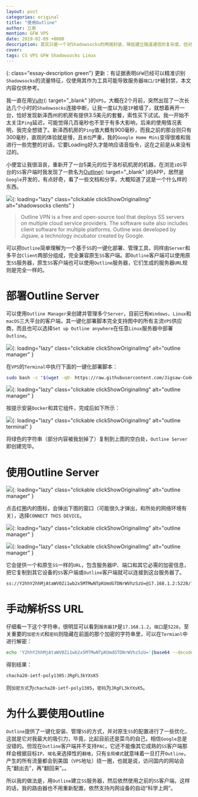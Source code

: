 ```yaml
---
layout: post
categories: original
title: "使用Outline"
author: 立泉
mention: GFW VPS
date: 2019-02-09 +0800
description: 其实只是一个对Shadowsocks的两端封装，降低建立隧道通信的复杂度，但对GFW这样的铜墙铁壁，或只是聊胜于无而已。
cover: 
tags: CS VPS GFW Shadowsocks Linux
---
```


{: class="essay-description green"}
更新：有证据表明`GFW`已经可以精准识别`Shadowsocks`的流量特征，仅使用其作为工具可能导致服务器`端口/IP`被封禁，本文内容仅供参考。

我一直在用[Vultr](https://www.vultr.com/?ref=7355474){: target="_blank" }的`VPS`，大概在2个月前，突然出现了一次长达几个小时的`Shadowsocks`连接中断，让我一度以为是`IP`被墙了，就想着再开一台，恰好发现新泽西州的机房有提供3.5美元的套餐，索性买下试试。我一开始不太关注`Ping`延迟，可能觉得几百毫秒也不至于有多大影响，后来的使用情况表明，我完全想错了。新泽西机房的`Ping`值大概有900毫秒，而我之前的那台则只有300毫秒，直观的体验就是慢，且`丢包`严重，我的`Google Home Mini`变得很难和我进行一些完整的对话，它要Loading好久才能响应语音指令，这在之前是从来没有过的。

小便宜让我很沮丧，重新开了一台5美元的位于洛杉矶机房的机器，在浏览`iOS`平台的`SS`客户端时我发现了一款名为[Outline](https://www.getoutline.org/en/home){: target="_blank" }的APP，居然是`Google`开发的，有点好奇，看了一些文档和分享，大概知道了这是一个什么样的东西。

![](https://apqx.oss-cn-hangzhou.aliyuncs.com/blog/20190209/ss_thumb.jpg){: loading="lazy" class="clickable clickShowOriginalImg" alt="shadowsocks clients" }

> Outline VPN is a free and open-source tool that deploys SS servers on multiple cloud service providers. The software suite also includes client software for multiple platforms. Outline was developed by Jigsaw, a technology incubator created by Google.

可以把`Outline`简单理解为一个基于`SS`的一键化部署、管理工具，同样由`Server`和多平台`Client`两部分组成，完全兼容原生`SS`客户端。即`Outline`客户端可以使用原生`SS`服务器，原生`SS`客户端也可以使用`Outline`服务器，它们生成的服务器`URL`规则是完全一样的。

# 部署Outline Server

可以使用`Outline Manager`来创建并管理多个`Server`，目前已有`Windows`、`Linux`和`macOS`三大平台的客户端，其一键化部署脚本完全支持图中的所有主流`VPS`供应商，而且也可以选择`Set up Outline anywhere`在任意`Linux`服务器中部署`Outline`。

![](https://apqx.oss-cn-hangzhou.aliyuncs.com/blog/20190209/outline_01_thumb.jpg){: loading="lazy" class="clickable clickShowOriginalImg" alt="outline manager" }

在`VPS`的`Terminal`中执行下面的一键化部署脚本：

```sh
sudo bash -c "$(wget -qO- https://raw.githubusercontent.com/Jigsaw-Code/outline-server/master/src/server_manager/install_scripts/install_server.sh)"
```

![](https://apqx.oss-cn-hangzhou.aliyuncs.com/blog/20190209/outline_02_thumb.jpg){: loading="lazy" class="clickable clickShowOriginalImg" alt="outline manager" }

按提示安装`Docker`和其它组件，完成后如下所示：

![](https://apqx.oss-cn-hangzhou.aliyuncs.com/blog/20190209/outline_03_thumb.jpg){: loading="lazy" class="clickable clickShowOriginalImg" alt="outline terminal" }

将绿色的字符串（部分内容被我划掉了）复制到上图的空白处，`Outline Server`即创建完毕。


# 使用Outline Server

![](https://apqx.oss-cn-hangzhou.aliyuncs.com/blog/20190209/outline_04_thumb.jpg){: loading="lazy" class="clickable clickShowOriginalImg" alt="outline manager" }

点击红圈内的图标，会弹出下图的窗口（可能很久才弹出，和所处的网络环境有关），选择`CONNECT THIS DEVICE`。

![](https://apqx.oss-cn-hangzhou.aliyuncs.com/blog/20190209/outline_05_thumb.jpg){: loading="lazy" class="clickable clickShowOriginalImg" alt="outline manager" }

![](https://apqx.oss-cn-hangzhou.aliyuncs.com/blog/20190209/outline_06_thumb.jpg){: loading="lazy" class="clickable clickShowOriginalImg" alt="outline manager" }

它会提供一个和原生`SS`一样的`URL`，包含服务器IP、端口和其它必需的加密信息，把它复制到其它设备的`SS`客户端或`Outline`客户端就可以连接到这台服务器了。


```sh
ss://Y2hhY2hhMjAtaWV0Zi1wb2x5MTMwNTpKUmdGTDNrWVhzSzU=@17.168.1.2:5228/?outline=1
```

# 手动解析SS URL

仔细看一下这个字符串，很明显可以看到`服务器IP`是`17.168.1.2`，`端口`是`5228`，至关重要的`加密方式`和`密码`则隐藏在前面的那个加密的字符串里，可以在`Termianl`中进行解密：

```sh
echo 'Y2hhY2hhMjAtaWV0Zi1wb2x5MTMwNTpKUmdGTDNrWVhzSzU='|base64 --decode
```

得到结果：

```sh
chacha20-ietf-poly1305:JRgFL3kYXsK5
```

则`加密方式`为`chacha20-ietf-poly1305`，`密码`为`JRgFL3kYXsK5`。

# 为什么要使用Outline

`Outline`提供了一键化安装、管理`SS`的方式，并对原生`SS`的配置进行了一些优化，这就是它对我最大的吸引力，毕竟，比起目前还是菜鸟的自己，相信`Google`总是没错的。但现在`Outline`客户端并不支持`PAC`，它还不能像其它成熟的`SS`客户端那样会根据目标`IP`、`域名`来选择性的`翻墙`，只有`全局模式`就意味着一旦打开`Outline`，产生的所有流量都会到美国（`VPS`地址）绕一圈，也就是说，访问国内的网站会先“翻出去”，再“翻回来”。。

所以我的做法是，用`Outline`建立`SS`服务器，然后依然使用之前的`SS`客户端，这样的话，我的路由器也不用重新配置，依然支持内网设备的自动“科学上网”。